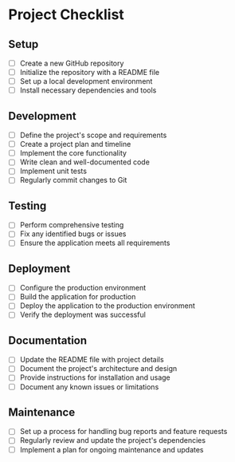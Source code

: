 # Project Checklist

## Setup
- [ ] Create a new GitHub repository
- [ ] Initialize the repository with a README file
- [ ] Set up a local development environment
- [ ] Install necessary dependencies and tools

## Development
- [ ] Define the project's scope and requirements
- [ ] Create a project plan and timeline
- [ ] Implement the core functionality
- [ ] Write clean and well-documented code
- [ ] Implement unit tests
- [ ] Regularly commit changes to Git

## Testing
- [ ] Perform comprehensive testing
- [ ] Fix any identified bugs or issues
- [ ] Ensure the application meets all requirements

## Deployment
- [ ] Configure the production environment
- [ ] Build the application for production
- [ ] Deploy the application to the production environment
- [ ] Verify the deployment was successful

## Documentation
- [ ] Update the README file with project details
- [ ] Document the project's architecture and design
- [ ] Provide instructions for installation and usage
- [ ] Document any known issues or limitations

## Maintenance
- [ ] Set up a process for handling bug reports and feature requests
- [ ] Regularly review and update the project's dependencies
- [ ] Implement a plan for ongoing maintenance and updates
